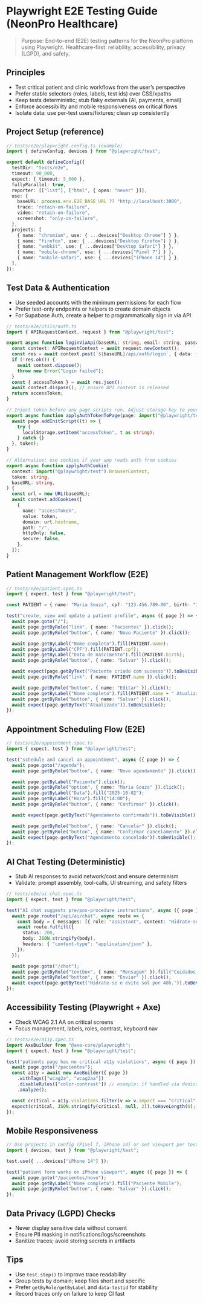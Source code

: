 # Playwright E2E Testing Guide (NeonPro Healthcare)

> Purpose: End-to-end (E2E) testing patterns for the NeonPro platform using Playwright. Healthcare-first: reliability, accessibility, privacy (LGPD), and safety.

## Principles

- Test critical patient and clinic workflows from the user’s perspective
- Prefer stable selectors (roles, labels, test ids) over CSS/xpaths
- Keep tests deterministic; stub flaky externals (AI, payments, email)
- Enforce accessibility and mobile responsiveness on critical flows
- Isolate data: use per-test users/fixtures; clean up consistently

## Project Setup (reference)

```ts
// tests/e2e/playwright.config.ts (example)
import { defineConfig, devices } from "@playwright/test";

export default defineConfig({
  testDir: "tests/e2e",
  timeout: 90_000,
  expect: { timeout: 5_000 },
  fullyParallel: true,
  reporter: [["list"], ["html", { open: "never" }]],
  use: {
    baseURL: process.env.E2E_BASE_URL ?? "http://localhost:3000",
    trace: "retain-on-failure",
    video: "retain-on-failure",
    screenshot: "only-on-failure",
  },
  projects: [
    { name: "chromium", use: { ...devices["Desktop Chrome"] } },
    { name: "firefox", use: { ...devices["Desktop Firefox"] } },
    { name: "webkit", use: { ...devices["Desktop Safari"] } },
    { name: "mobile-chrome", use: { ...devices["Pixel 7"] } },
    { name: "mobile-safari", use: { ...devices["iPhone 14"] } },
  ],
});
```

## Test Data & Authentication

- Use seeded accounts with the minimum permissions for each flow
- Prefer test-only endpoints or helpers to create domain objects
- For Supabase Auth, create a helper to programmatically sign in via API

```ts
// tests/e2e/utils/auth.ts
import { APIRequestContext, request } from "@playwright/test";

export async function loginViaApi(baseURL: string, email: string, password: string) {
  const context: APIRequestContext = await request.newContext();
  const res = await context.post(`${baseURL}/api/auth/login`, { data: { email, password } });
  if (!res.ok()) {
    await context.dispose();
    throw new Error("Login failed");
  }
  const { accessToken } = await res.json();
  await context.dispose(); // ensure API context is released
  return accessToken;
}

// Inject token before any page scripts run. Adjust storage key to your app.
export async function applyAuthTokenToPage(page: import("@playwright/test").Page, token: string) {
  await page.addInitScript((t) => {
    try {
      localStorage.setItem("accessToken", t as string);
    } catch {}
  }, token);
}

// Alternative: use cookies if your app reads auth from cookies
export async function applyAuthCookie(
  context: import("@playwright/test").BrowserContext,
  token: string,
  baseURL: string,
) {
  const url = new URL(baseURL);
  await context.addCookies([
    {
      name: "accessToken",
      value: token,
      domain: url.hostname,
      path: "/",
      httpOnly: false,
      secure: false,
    },
  ]);
}
```

## Patient Management Workflow (E2E)

```ts
// tests/e2e/patient.spec.ts
import { expect, test } from "@playwright/test";

const PATIENT = { name: "Maria Souza", cpf: "123.456.789-00", birth: "1990-01-10" };

test("create, view and update a patient profile", async ({ page }) => {
  await page.goto("/");
  await page.getByRole("link", { name: "Pacientes" }).click();
  await page.getByRole("button", { name: "Novo Paciente" }).click();

  await page.getByLabel("Nome completo").fill(PATIENT.name);
  await page.getByLabel("CPF").fill(PATIENT.cpf);
  await page.getByLabel("Data de nascimento").fill(PATIENT.birth);
  await page.getByRole("button", { name: "Salvar" }).click();

  await expect(page.getByText("Paciente criado com sucesso")).toBeVisible();
  await page.getByRole("link", { name: PATIENT.name }).click();

  await page.getByRole("button", { name: "Editar" }).click();
  await page.getByLabel("Nome completo").fill(PATIENT.name + " Atualizado");
  await page.getByRole("button", { name: "Salvar" }).click();
  await expect(page.getByText("Atualizado")).toBeVisible();
});
```

## Appointment Scheduling Flow (E2E)

```ts
// tests/e2e/appointment.spec.ts
import { expect, test } from "@playwright/test";

test("schedule and cancel an appointment", async ({ page }) => {
  await page.goto("/agenda");
  await page.getByRole("button", { name: "Novo agendamento" }).click();

  await page.getByLabel("Paciente").click();
  await page.getByRole("option", { name: "Maria Souza" }).click();
  await page.getByLabel("Data").fill("2025-10-02");
  await page.getByLabel("Hora").fill("14:00");
  await page.getByRole("button", { name: "Confirmar" }).click();

  await expect(page.getByText("Agendamento confirmado")).toBeVisible();

  await page.getByRole("button", { name: "Cancelar" }).click();
  await page.getByRole("button", { name: "Confirmar cancelamento" }).click();
  await expect(page.getByText("Agendamento cancelado")).toBeVisible();
});
```

## AI Chat Testing (Deterministic)

- Stub AI responses to avoid network/cost and ensure determinism
- Validate: prompt assembly, tool-calls, UI streaming, and safety filters

```ts
// tests/e2e/ai-chat.spec.ts
import { expect, test } from "@playwright/test";

test("AI chat suggests pre/pos-procedure instructions", async ({ page }) => {
  await page.route("/api/ai/chat", async route => {
    const body = { messages: [{ role: "assistant", content: "Hidrate-se e evite sol por 48h." }] };
    await route.fulfill({
      status: 200,
      body: JSON.stringify(body),
      headers: { "content-type": "application/json" },
    });
  });

  await page.goto("/chat");
  await page.getByRole("textbox", { name: "Mensagem" }).fill("Cuidados pós-peeling?");
  await page.getByRole("button", { name: "Enviar" }).click();
  await expect(page.getByText("Hidrate-se e evite sol por 48h.")).toBeVisible();
});
```

## Accessibility Testing (Playwright + Axe)

- Check WCAG 2.1 AA on critical screens
- Focus management, labels, roles, contrast, keyboard nav

```ts
// tests/e2e/a11y.spec.ts
import AxeBuilder from "@axe-core/playwright";
import { expect, test } from "@playwright/test";

test("patients page has no critical a11y violations", async ({ page }) => {
  await page.goto("/pacientes");
  const a11y = await new AxeBuilder({ page })
    .withTags(["wcag2a", "wcag2aa"])
    .disableRules(["color-contrast"]) // example: if handled via dedicated tests
    .analyze();

  const critical = a11y.violations.filter(v => v.impact === "critical" || v.impact === "serious");
  expect(critical, JSON.stringify(critical, null, 2)).toHaveLength(0);
});
```

## Mobile Responsiveness

```ts
// Use projects in config (Pixel 7, iPhone 14) or set viewport per test
import { devices, test } from "@playwright/test";

test.use({ ...devices["iPhone 14"] });

test("patient form works on iPhone viewport", async ({ page }) => {
  await page.goto("/pacientes/novo");
  await page.getByLabel("Nome completo").fill("Paciente Mobile");
  await page.getByRole("button", { name: "Salvar" }).click();
});
```

## Data Privacy (LGPD) Checks

- Never display sensitive data without consent
- Ensure PII masking in notifications/logs/screenshots
- Sanitize traces; avoid storing secrets in artifacts

## Tips

- Use `test.step()` to improve trace readability
- Group tests by domain; keep files short and specific
- Prefer `getByRole/getByLabel` and `data-testid` for stability
- Record traces only on failure to keep CI fast
